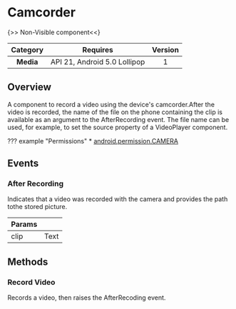 # Camcorder

{>> Non-Visible component<<}

| Category | Requires | Version |
|:--------:|:-------:|:--------:|
|**Media**|<span class="chip chip-any">API 21, Android 5.0 Lollipop</span>|<span class="chip chip-number">1</span>|

## Overview

A component to record a video using the device's camcorder.After the video is recorded, the name of the file on the phone containing the clip is available as an argument to the AfterRecording event. The file name can be used, for example, to set the source property of a VideoPlayer component.

??? example "Permissions"
    * [android.permission.CAMERA](https://developer.android.com/reference/android/Manifest.permission.html#CAMERA)

## Events

### After Recording

Indicates that a video was recorded with the camera and provides the path tothe stored picture.

<div class="block" ai2-block="event" not-rendered="true" value="%7B%22componentName%22:%20%22Camcorder%22,%20%22name%22:%20%22After%20Recording%22,%20%22param%22:%20%5B%22clip%22%5D%7D"></div>

| Params | []() |
|--------|------|
|clip|<span class="chip chip-text">Text</span>|

## Methods

### Record Video

Records a video, then raises the AfterRecoding event.

<div class="block" ai2-block="method" not-rendered="true" value="%7B%22componentName%22:%20%22Camcorder%22,%20%22name%22:%20%22Record%20Video%22,%20%22output%22:%20false,%20%22param%22:%20%5B%5D%7D"></div>
